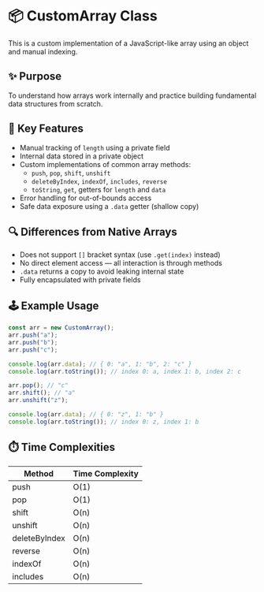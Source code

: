 # 📦 CustomArray Class

This is a custom implementation of a JavaScript-like array using an object and manual indexing.

## ✨ Purpose
To understand how arrays work internally and practice building fundamental data structures from scratch.

## 🧠 Key Features
- Manual tracking of `length` using a private field
- Internal data stored in a private object
- Custom implementations of common array methods:
  - `push`, `pop`, `shift`, `unshift`
  - `deleteByIndex`, `indexOf`, `includes`, `reverse`
  - `toString`, `get`, getters for `length` and `data`
- Error handling for out-of-bounds access
- Safe data exposure using a `.data` getter (shallow copy)

## 🔍 Differences from Native Arrays
- Does not support `[]` bracket syntax (use `.get(index)` instead)
- No direct element access — all interaction is through methods
- `.data` returns a copy to avoid leaking internal state
- Fully encapsulated with private fields

## 🕹️ Example Usage
```js
const arr = new CustomArray();
arr.push("a");
arr.push("b");
arr.push("c");

console.log(arr.data); // { 0: "a", 1: "b", 2: "c" }
console.log(arr.toString()); // index 0: a, index 1: b, index 2: c

arr.pop(); // "c"
arr.shift(); // "a"
arr.unshift("z");

console.log(arr.data); // { 0: "z", 1: "b" }
console.log(arr.toString()); // index 0: z, index 1: b
```

## ⏱️ Time Complexities

| Method          | Time Complexity |
|-----------------|-----------------|
| push            | O(1)            |
| pop             | O(1)            |
| shift           | O(n)            |
| unshift         | O(n)            |
| deleteByIndex   | O(n)            |
| reverse         | O(n)            |
| indexOf         | O(n)            |
| includes        | O(n)            |
